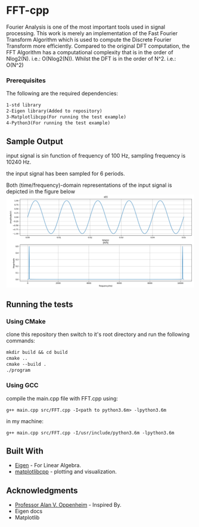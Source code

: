 # FFT-cpp

Fourier Analysis is one of the most important tools used in signal processing.
This work is merely an implementation of the Fast Fourier Transform Algorithm 
which is used to compute the Discrete Fourier Transform more efficiently.
Compared to the original DFT computation, the FFT Algorithm has a computational complexity
that is in the order of Nlog2(N). i.e.: O(Nlog2(N)).
Whilst the DFT is in the order of N^2. i.e.: O(N^2)

### Prerequisites

The following are the required dependencies:

```
1-std library
2-Eigen library(Added to repository)
3-Matplotlibcpp(For running the test example)
4-Python3(For running the test example)
```

## Sample Output

input signal is sin function of frequency of 100 Hz, sampling frequency is 10240 Hz.

the input signal has been sampled for 6 periods.

Both (time/frequency)-domain representations of the input signal is depicted in the figure below
![alt text](https://github.com/EE-Abdullah/FFT-cpp/blob/master/sample.png)
## Running the tests

### Using CMake
clone this repository then switch to it's root directory and run the following commands:

```
mkdir build && cd build
cmake ..
cmake --build .
./program
```
### Using GCC
compile the main.cpp file with FFT.cpp using:
```
g++ main.cpp src/FFT.cpp -I<path to python3.6m> -lpython3.6m
```
in my machine:
```
g++ main.cpp src/FFT.cpp -I/usr/include/python3.6m -lpython3.6m
```

## Built With

* [Eigen](http://eigen.tuxfamily.org) - For Linear Algebra.
* [matplotlibcpp](https://matplotlib-cpp.readthedocs.io/en/latest) - plotting and visualization.


## Acknowledgments

* [Professor Alan V. Oppenheim](https://en.wikipedia.org/wiki/Alan_V._Oppenheim) - Inspired By.
* Eigen docs
* Matplotlib

